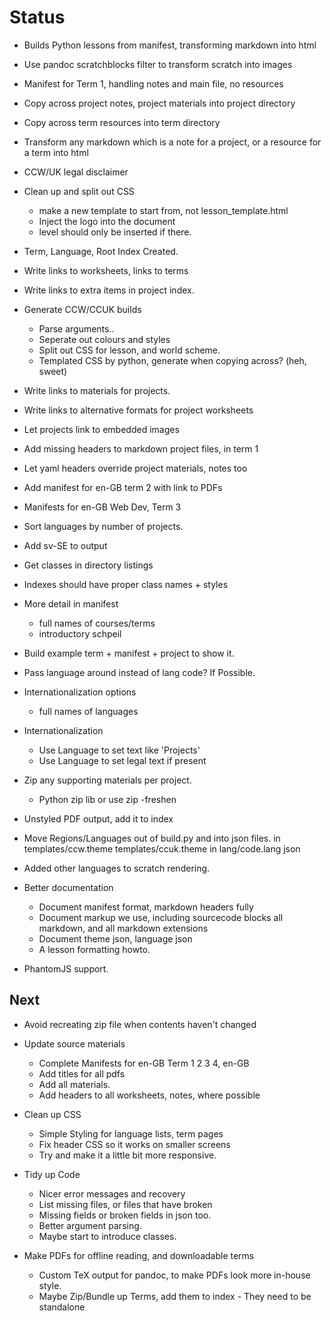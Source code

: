 # Status

- Builds Python lessons from manifest, transforming markdown into html
- Use pandoc scratchblocks filter to transform scratch into images
- Manifest for Term 1, handling notes and main file, no resources
- Copy across project notes, project materials into project directory
- Copy across term resources into term directory
- Transform any markdown which is a note for a project, or a resource for a term into html
- CCW/UK legal disclaimer
- Clean up and split out CSS
    - make a new template to start from, not lesson_template.html
    - Inject the logo into the document
    - level should only be inserted if there.
- Term, Language, Root Index Created.
- Write links to worksheets, links to terms
- Write links to extra items in project index.
- Generate CCW/CCUK builds
    - Parse arguments..
    - Seperate out colours and styles
    - Split out CSS for lesson, and world scheme.
    - Templated CSS by python, generate when copying across? (heh, sweet)
- Write links to materials for projects.
- Write links to alternative formats for project worksheets
- Let projects link to embedded images
- Add missing headers to markdown project files, in term 1
- Let yaml headers override project materials, notes too
- Add manifest for en-GB term 2 with link to PDFs
- Manifests for en-GB Web Dev, Term 3
- Sort languages by number of projects.
- Add sv-SE to output
- Get classes in directory listings
- Indexes should have proper class names + styles
- More detail in manifest
    - full names of courses/terms
    - introductory schpeil
- Build example term + manifest + project to show it.
- Pass language around instead of lang code? If Possible.
- Internationalization options
    - full names of languages

- Internationalization
    - Use Language to set text like 'Projects'
    - Use Language to set legal text if present

- Zip any supporting materials per project.
    - Python zip lib or use zip -freshen
    
- Unstyled PDF output, add it to index

- Move Regions/Languages out of build.py and into json files.
    in templates/ccw.theme templates/ccuk.theme
    in lang/code.lang json

- Added other languages to scratch rendering.

- Better documentation
    - Document manifest format, markdown headers fully
    - Document markup we use, including sourcecode blocks
      all markdown, and all markdown extensions
    - Document theme json, language json
    - A lesson formatting howto.

- PhantomJS support.

## Next

- Avoid recreating zip file when contents haven't changed

- Update source materials
    - Complete Manifests for en-GB Term 1 2 3 4, en-GB
    - Add titles for all pdfs
    - Add all materials.
    - Add headers to all worksheets, notes, where possible

- Clean up CSS
    - Simple Styling for language lists, term pages
    - Fix header CSS so it works on smaller screens
    - Try and make it a little bit more responsive.

- Tidy up Code
    - Nicer error messages and recovery
    - List missing files, or files that have broken
    - Missing fields or broken fields in json too.
    - Better argument parsing.
    - Maybe start to introduce classes.


- Make PDFs for offline reading, and downloadable terms
    - Custom TeX output for pandoc, to make PDFs look more in-house style.
    - Maybe Zip/Bundle up Terms, add them to index - They need to be standalone

